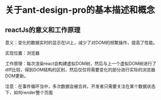 # 关于ant-design-pro的基本描述和概念

## reactJs的意义和工作原理

意义：变化的数据实时的显示在UI上，减少了对DOM的频繁操作，提高了性能。

实现位置：浏览器

工作原理：每次渲染react会构建虚拟DOM树，然后与上一个虚拟DOM树进行了diff比较，得到DOM结构的区别，然后仅仅将需要变化的部分进行实际的浏览器DOM更新。

注意：在事件循环当中，多次数据会被合并。开发者只需要关注在某个数据状态下，如何render整个页面


